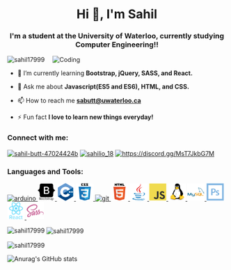 <h1 align="center">Hi 👋, I'm Sahil</h1>
<h3 align="center">I'm a student at the University of Waterloo, currently studying Computer Engineering!!</h3>
<img align="right" alt="Coding" width="400" src="https://cloudinary.com/blog/wp-content/uploads/sites/12/2022/02/Mario_1.gif">

<p align="left"> <img src="https://komarev.com/ghpvc/?username=sahil17999&label=Profile%20views&color=0e75b6&style=flat" alt="sahil17999" /> </p>

- 🌱 I’m currently learning **Bootstrap, jQuery, SASS, and React.**

- 💬 Ask me about **Javascript(ES5 and ES6), HTML, and CSS.**

- 📫 How to reach me **sabutt@uwaterloo.ca**

- ⚡ Fun fact **I love to learn new things everyday!**

<h3 align="left">Connect with me:</h3>
<p align="left">
<a href="https://linkedin.com/in/sahil-butt-47024424b" target="blank"><img align="center" src="https://raw.githubusercontent.com/rahuldkjain/github-profile-readme-generator/master/src/images/icons/Social/linked-in-alt.svg" alt="sahil-butt-47024424b" height="30" width="40" /></a>
<a href="https://instagram.com/sahilio_18" target="blank"><img align="center" src="https://raw.githubusercontent.com/rahuldkjain/github-profile-readme-generator/master/src/images/icons/Social/instagram.svg" alt="sahilio_18" height="30" width="40" /></a>
<a href="https://discord.gg/https://discord.gg/MsT7JkbG7M" target="blank"><img align="center" src="https://raw.githubusercontent.com/rahuldkjain/github-profile-readme-generator/master/src/images/icons/Social/discord.svg" alt="https://discord.gg/MsT7JkbG7M" height="30" width="40" /></a>
</p>

<h3 align="left">Languages and Tools:</h3>
<p align="left"> <a href="https://www.arduino.cc/" target="_blank" rel="noreferrer"> <img src="https://cdn.worldvectorlogo.com/logos/arduino-1.svg" alt="arduino" width="40" height="40"/> </a> <a href="https://getbootstrap.com" target="_blank" rel="noreferrer"> <img src="https://raw.githubusercontent.com/devicons/devicon/master/icons/bootstrap/bootstrap-plain-wordmark.svg" alt="bootstrap" width="40" height="40"/> </a> <a href="https://www.w3schools.com/cpp/" target="_blank" rel="noreferrer"> <img src="https://raw.githubusercontent.com/devicons/devicon/master/icons/cplusplus/cplusplus-original.svg" alt="cplusplus" width="40" height="40"/> </a> <a href="https://www.w3schools.com/css/" target="_blank" rel="noreferrer"> <img src="https://raw.githubusercontent.com/devicons/devicon/master/icons/css3/css3-original-wordmark.svg" alt="css3" width="40" height="40"/> </a> <a href="https://git-scm.com/" target="_blank" rel="noreferrer"> <img src="https://www.vectorlogo.zone/logos/git-scm/git-scm-icon.svg" alt="git" width="40" height="40"/> </a> <a href="https://www.w3.org/html/" target="_blank" rel="noreferrer"> <img src="https://raw.githubusercontent.com/devicons/devicon/master/icons/html5/html5-original-wordmark.svg" alt="html5" width="40" height="40"/> </a> <a href="https://www.java.com" target="_blank" rel="noreferrer"> <img src="https://raw.githubusercontent.com/devicons/devicon/master/icons/java/java-original.svg" alt="java" width="40" height="40"/> </a> <a href="https://developer.mozilla.org/en-US/docs/Web/JavaScript" target="_blank" rel="noreferrer"> <img src="https://raw.githubusercontent.com/devicons/devicon/master/icons/javascript/javascript-original.svg" alt="javascript" width="40" height="40"/> </a> <a href="https://www.linux.org/" target="_blank" rel="noreferrer"> <img src="https://raw.githubusercontent.com/devicons/devicon/master/icons/linux/linux-original.svg" alt="linux" width="40" height="40"/> </a><a href="https://www.mysql.com/" target="_blank" rel="noreferrer"> <img src="https://raw.githubusercontent.com/devicons/devicon/master/icons/mysql/mysql-original-wordmark.svg" alt="mysql" width="40" height="40"/> </a> <a href="https://www.photoshop.com/en" target="_blank" rel="noreferrer"> <img src="https://raw.githubusercontent.com/devicons/devicon/master/icons/photoshop/photoshop-line.svg" alt="photoshop" width="40" height="40"/> </a> <a href="https://reactjs.org/" target="_blank" rel="noreferrer"> <img src="https://raw.githubusercontent.com/devicons/devicon/master/icons/react/react-original-wordmark.svg" alt="react" width="40" height="40"/> </a> <a href="https://sass-lang.com" target="_blank" rel="noreferrer"> <img src="https://raw.githubusercontent.com/devicons/devicon/master/icons/sass/sass-original.svg" alt="sass" width="40" height="40"/> </a> </p>

<p><img align="left" src="https://github-readme-stats.vercel.app/api/top-langs?username=sahil17999&show_icons=true&locale=en&layout=compact" alt="sahil17999" /></p>

<p>&nbsp;<img align="center" src="https://github-readme-stats.vercel.app/api?username=sahil17999&show_icons=true&locale=en" alt="sahil17999" /></p>

<p><img align="center" src="https://github-readme-streak-stats.herokuapp.com/?user=sahil17999&" alt="sahil17999" /></p>

![Anurag's GitHub stats](https://github-readme-stats.vercel.app/api?username=anuraghazra&count_private=true)

<!---
Sahil17999/Sahil17999 is a ✨ special ✨ repository because its `README.md` (this file) appears on your GitHub profile.
You can click the Preview link to take a look at your changes.
--->
